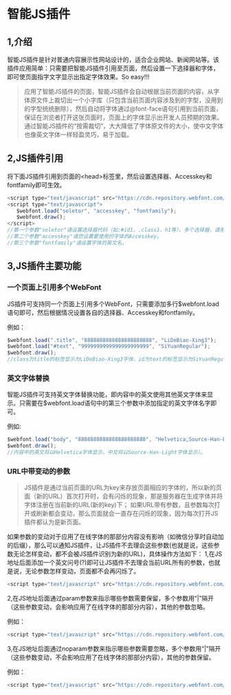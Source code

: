# 智能JS插件

## 1,介绍

智能JS插件是针对普通内容展示性网站设计的，适合企业网站、新闻网站等。该插件应用简单：只需要把智能JS插件引用至页面，然后设置一下选择器和字体，即可使页面指字文字显示出指定字体效果。So easy!!!



>应用了智能JS插件的页面，智能JS插件会自动根据当前页面的内容，从字体原文件上裁切出一个小字库（只包含当前页面内容涉及到的字型，没用到的字型统统删除），然后自动将字体通过@font-face语句引用到当前页面，保证在浏览者打开这张页面时，页面上的字体显示出开发人员预期的效果。
>通过智能JS插件的“按需裁切”，大大降低了字体原文件的大小，使中文字体也像英文字体一样轻盈灵巧，易于加载。

## 2,JS插件引用

将下面JS插件引用到页面的\<head\>标签里，然后设置选择器、Accesskey和fontfamily即可生效。
 ``` javascript
<script type="text/javascript" src="https://cdn.repository.webfont.com/wwwroot/js/wf/youziku.api.min.js"></script>
<script type="text/javascript">
   $webfont.load("seletor", "accesskey", "fontfamily");
   $webfont.draw();
</script>
//第一个参数"seletor"请设置选择器代码（如:#id1、.class1、h1等），多个选择器，请用英文逗号隔开（如:"#id1,.class1,h1"）。
//第二个参数"accesskey"请您设置要使用的字体的Accesskey。
//第三个参数"fontfamily"请设置字体的英文名。
```
## 3,JS插件主要功能
### 一个页面上引用多个WebFont
JS插件可支持同一个页面上引用多个WebFont，只需要添加多行$webfont.load语句即可，然后根据情况设置各自的选择器、Accesskey和fontfamily。

例如：
 ``` javascript
$webfont.load(".title", "8888888888888888888888", "LiDeBiao-Xing3"); 
$webfont.load("#text", "9999999999999999999999", "SiYuanRegular"); 
$webfont.draw();
//class为title的标签显示为LiDeBiao-Xing3字体，id为text的标签显示为SiYuanRegular字体。
```
### 英文字体替换
智能JS插件可支持英文字体替换功能，即内容中的英文使用其他英文字体来显示。只需要在$webfont.load语句中的第三个参数中添加指定的英文字体名字即可。

例如:
 ``` javascript
$webfont.load("body", "8888888888888888888888", "Helvetica,Source-Han-Light"); 
$webfont.draw();
//内容中的英文将以Helvetica字体显示，中文将以Source-Han-Light字体显示）。
```

### URL中带变动的参数

>JS插件是通过当前页面的URL为key来存放页面相应的字体的，所以新的页面（新的URL）首次打开时，会有闪烁的现象，那是服务器在生成字体并将字体注册在当前新的URL(新的key)下；
如果URL带有参数，且参数每次打开或刷新都会变动，那么页面就会一直存在闪烁的现象，因为每次打开JS插件都认为是新页面。

如果参数的变动对于应用了在线字体的那部分内容没有影响（如微信分享时自动加的后缀），那么可以通知JS插件，让JS插件不去理会这些参数(也就是说，这些参数无论怎样变动，都不会被JS插件识别为新的URL)，具体操作方法如下：
1,在JS地址后面添加一个英文问号(?)即可让JS插件不去理会当前URL所有的参数，也就是说，无论参数怎样变动，页面都不会再闪烁了。
```javascript
<script type="text/javascript" src="https://cdn.repository.webfont.com/wwwroot/js/wf/youziku.api.min.js?"></script>
```
2,在JS地址后面通过param参数来指示哪些参数需要保留，多个参数用“|”隔开（这些参数变动，会影响应用了在线字体的那部分内容），其他的参数忽略。

例如：
```javascript
<script type="text/javascript" src="https://cdn.repository.webfont.com/wwwroot/js/wf/youziku.api.min.js?param=page|proid"></script>
```
3,在JS地址后面通过noparam参数来指示哪些参数需要忽略，多个参数用“|”隔开（这些参数变动，不会影响应用了在线字体的那部分内容），其他的参数保留。

例如：
```javascript
<script type="text/javascript" src="https://cdn.repository.webfont.com/wwwroot/js/wf/youziku.api.min.js?noparam=page|proid"></script>
```

